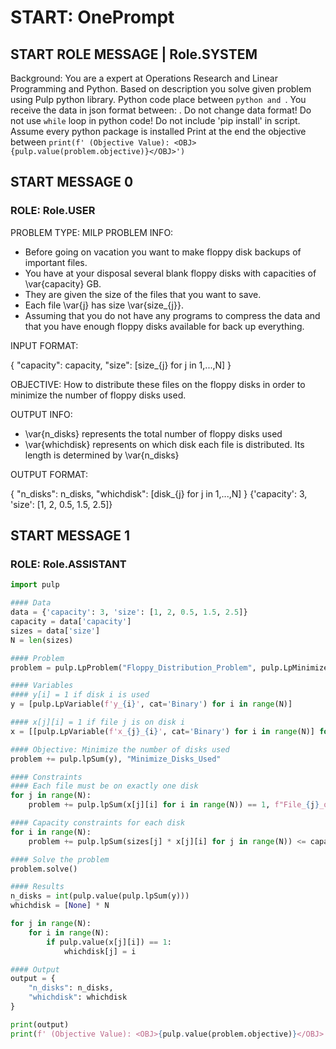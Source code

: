 # START: OnePrompt 
## START ROLE MESSAGE | Role.SYSTEM 
Background: You are a expert at Operations Research and Linear Programming and Python. Based on description you solve given problem using Pulp python library. Python code place between ```python and ```. You receive the data in json format between: <DATA></DATA>. Do not change data format! Do not use `while` loop in python code! Do not include 'pip install' in script. Assume every python package is installed Print at the end the objective between <OBJ></OBJ> `print(f' (Objective Value): <OBJ>{pulp.value(problem.objective)}</OBJ>')`  
## START MESSAGE 0 
### ROLE: Role.USER
<DESCRIPTION>
PROBLEM TYPE: MILP
PROBLEM INFO:

- Before going on vacation you want to make floppy disk backups of important files. 
- You have at your disposal several blank floppy disks with capacities of \var{capacity} GB. 
- They are given the size of the files that you want to save.
- Each file \var{j} has size \var{size_{j}}.
- Assuming that you do not have any programs to compress the data and that you have enough floppy disks available for back up everything.

INPUT FORMAT:

{
	"capacity": capacity,
	"size": [size_{j} for j in 1,...,N]
}

OBJECTIVE: How to distribute these files on the floppy disks in order to minimize the number of floppy disks used.

OUTPUT INFO:

- \var{n_disks} represents the total number of floppy disks used
- \var{whichdisk} represents on which disk each file is distributed. Its length is determined by \var{n_disks}

OUTPUT FORMAT:

{
	"n_disks": n_disks,
	"whichdisk": [disk_{j} for j in 1,...,N]
}
</DESCRIPTION>
<DATA>
{'capacity': 3, 'size': [1, 2, 0.5, 1.5, 2.5]}</DATA>


## START MESSAGE 1 
### ROLE: Role.ASSISTANT
```python
import pulp

#### Data
data = {'capacity': 3, 'size': [1, 2, 0.5, 1.5, 2.5]}
capacity = data['capacity']
sizes = data['size']
N = len(sizes)

#### Problem
problem = pulp.LpProblem("Floppy_Distribution_Problem", pulp.LpMinimize)

#### Variables
#### y[i] = 1 if disk i is used
y = [pulp.LpVariable(f'y_{i}', cat='Binary') for i in range(N)]

#### x[j][i] = 1 if file j is on disk i
x = [[pulp.LpVariable(f'x_{j}_{i}', cat='Binary') for i in range(N)] for j in range(N)]

#### Objective: Minimize the number of disks used
problem += pulp.lpSum(y), "Minimize_Disks_Used"

#### Constraints
#### Each file must be on exactly one disk
for j in range(N):
    problem += pulp.lpSum(x[j][i] for i in range(N)) == 1, f"File_{j}_on_One_Disk"

#### Capacity constraints for each disk
for i in range(N):
    problem += pulp.lpSum(sizes[j] * x[j][i] for j in range(N)) <= capacity * y[i], f"Capacity_Constraint_{i}"

#### Solve the problem
problem.solve()

#### Results
n_disks = int(pulp.value(pulp.lpSum(y)))
whichdisk = [None] * N

for j in range(N):
    for i in range(N):
        if pulp.value(x[j][i]) == 1:
            whichdisk[j] = i

#### Output
output = {
    "n_disks": n_disks,
    "whichdisk": whichdisk
}

print(output)
print(f' (Objective Value): <OBJ>{pulp.value(problem.objective)}</OBJ>')
```

